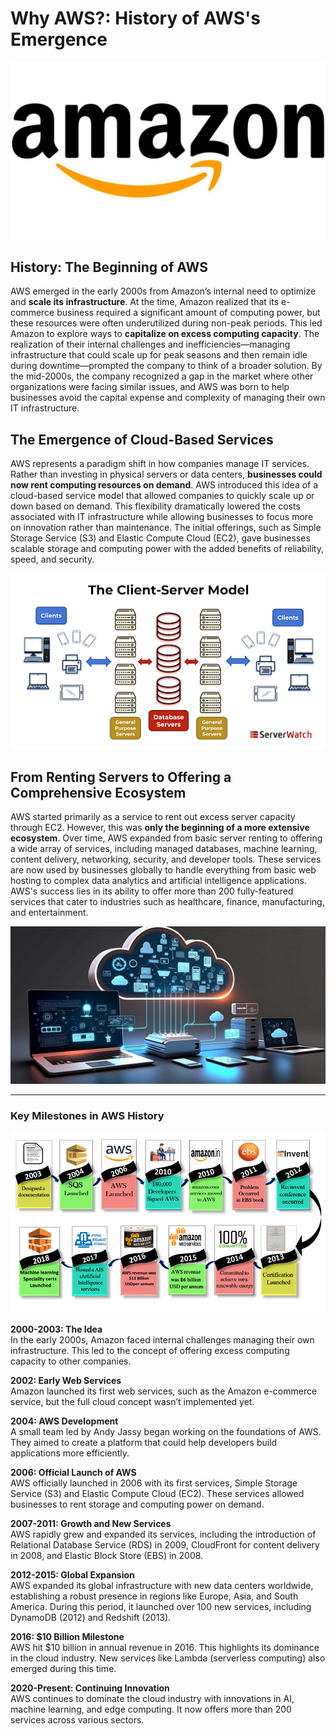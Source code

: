 # Why AWS?: History of AWS's Emergence

![](img/HOA/HOA-01.png)

## History: The Beginning of AWS
AWS emerged in the early 2000s from Amazon’s internal need to optimize and **scale its infrastructure**. At the time, Amazon realized that its e-commerce business required a significant amount of computing power, but these resources were often underutilized during non-peak periods. This led Amazon to explore ways to **capitalize on excess computing capacity**. The realization of their internal challenges and inefficiencies—managing infrastructure that could scale up for peak seasons and then remain idle during downtime—prompted the company to think of a broader solution. By the mid-2000s, the company recognized a gap in the market where other organizations were facing similar issues, and AWS was born to help businesses avoid the capital expense and complexity of managing their own IT infrastructure.  

## The Emergence of Cloud-Based Services
AWS represents a paradigm shift in how companies manage IT services. Rather than investing in physical servers or data centers, **businesses could now rent computing resources on demand**. AWS introduced this idea of a cloud-based service model that allowed companies to quickly scale up or down based on demand. This flexibility dramatically lowered the costs associated with IT infrastructure while allowing businesses to focus more on innovation rather than maintenance. The initial offerings, such as Simple Storage Service (S3) and Elastic Compute Cloud (EC2), gave businesses scalable storage and computing power with the added benefits of reliability, speed, and security.

![](img/HOA/HOA-04.png)


## From Renting Servers to Offering a Comprehensive Ecosystem
AWS started primarily as a service to rent out excess server capacity through EC2. However, this was **only the beginning of a more extensive ecosystem**. Over time, AWS expanded from basic server renting to offering a wide array of services, including managed databases, machine learning, content delivery, networking, security, and developer tools. These services are now used by businesses globally to handle everything from basic web hosting to complex data analytics and artificial intelligence applications. AWS's success lies in its ability to offer more than 200 fully-featured services that cater to industries such as healthcare, finance, manufacturing, and entertainment.

![](img/HOA/HOA-02.png)

---

### Key Milestones in AWS History

![](img/HOA/HOA-03.png)

**2000-2003: The Idea**  
  In the early 2000s, Amazon faced internal challenges managing their own infrastructure. This led to the concept of offering excess computing capacity to other companies.

**2002: Early Web Services**  
  Amazon launched its first web services, such as the Amazon e-commerce service, but the full cloud concept wasn’t implemented yet.

**2004: AWS Development**  
  A small team led by Andy Jassy began working on the foundations of AWS. They aimed to create a platform that could help developers build applications more efficiently.

**2006: Official Launch of AWS**  
  AWS officially launched in 2006 with its first services, Simple Storage Service (S3) and Elastic Compute Cloud (EC2). These services allowed businesses to rent storage and computing power on demand.

**2007-2011: Growth and New Services**  
  AWS rapidly grew and expanded its services, including the introduction of Relational Database Service (RDS) in 2009, CloudFront for content delivery in 2008, and Elastic Block Store (EBS) in 2008.

**2012-2015: Global Expansion**  
  AWS expanded its global infrastructure with new data centers worldwide, establishing a robust presence in regions like Europe, Asia, and South America. During this period, it launched over 100 new services, including DynamoDB (2012) and Redshift (2013).

**2016: $10 Billion Milestone**   
  AWS hit $10 billion in annual revenue in 2016. This highlights its dominance in the cloud industry. New services like Lambda (serverless computing) also emerged during this time.

**2020-Present: Continuing Innovation**  
  AWS continues to dominate the cloud industry with innovations in AI, machine learning, and edge computing. It now offers more than 200 services across various sectors.

